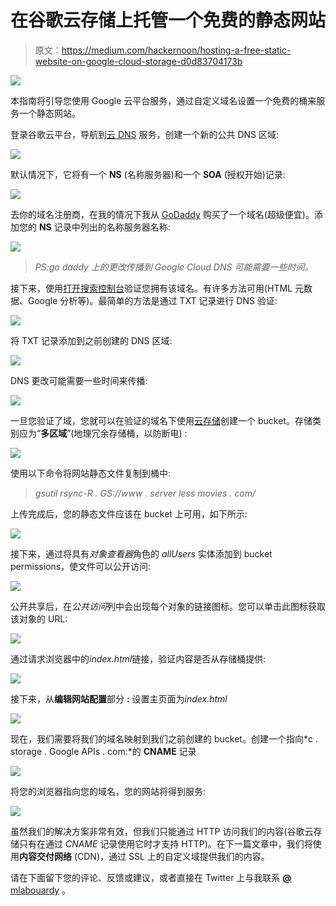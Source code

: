 # 在谷歌云存储上托管一个免费的静态网站

> 原文：<https://medium.com/hackernoon/hosting-a-free-static-website-on-google-cloud-storage-d0d83704173b>

![](img/17744cfb73b7ae5fb5bf03d46e65b17a.png)

本指南将引导您使用 Google 云平台服务，通过自定义域名设置一个免费的桶来服务一个静态网站。

登录谷歌云平台，导航到[云 DNS](https://console.cloud.google.com/net-services/dns/zones) 服务，创建一个新的公共 DNS 区域:

![](img/3fbcd197fbb173b85a5f841aae4cfbe3.png)

默认情况下，它将有一个 **NS** (名称服务器)和一个 **SOA** (授权开始)记录:

![](img/68b26eb288706d86f25e97ef9973d4af.png)

去你的域名注册商，在我的情况下我从 [GoDaddy](https://dcc.godaddy.com/manage/) 购买了一个域名(超级便宜)。添加您的 **NS** 记录中列出的名称服务器名称:

![](img/565a70097fa2efe6dd5fd0b38bfc7c0d.png)

> *PS:go daddy 上的更改传播到 Google Cloud DNS 可能需要一些时间。*

接下来，使用[打开搜索控制台](https://www.google.com/webmasters/verification/home)验证您拥有该域名。有许多方法可用(HTML 元数据、Google 分析等)。最简单的方法是通过 TXT 记录进行 DNS 验证:

![](img/aef3bb92abf0aee63af7de0dc432d5fb.png)

将 TXT 记录添加到之前创建的 DNS 区域:

![](img/b3b935f0772effd98712711a3ba12493.png)

DNS 更改可能需要一些时间来传播:

![](img/56f95bc3e64764a74d0ef612c98f31b7.png)

一旦您验证了域，您就可以在验证的域名下使用[云存储](https://console.cloud.google.com/storage/browser)创建一个 bucket。存储类别应为“**多区域**”(地理冗余存储桶，以防断电) :

![](img/b438d038cd68b9b04ab0891fcf6b8c68.png)

使用以下命令将网站静态文件复制到桶中:

> *gsutil rsync-R . GS://www . server less movies . com/*

上传完成后，您的静态文件应该在 bucket 上可用，如下所示:

![](img/5d39104b957d2c5f4b9a11d4deac5ea9.png)

接下来，通过将具有*对象查看器*角色的 *allUsers* 实体添加到 bucket permissions，使文件可以公开访问:

![](img/8e8483f265fb253ae7e7e1522be735ae.png)

公开共享后，在*公共访问*列中会出现每个对象的链接图标。您可以单击此图标获取该对象的 URL:

![](img/df719d0e9fa6a7a7ac1facd47d1385f8.png)

通过请求浏览器中的*index.html*链接，验证内容是否从存储桶提供:

![](img/04691e5cc4ad41c9274e024086e83271.png)

接下来，从**编辑网站配置**部分 **:** 设置主页面为*index.html*

![](img/a2db3393b203ab031ebd3d1f2984e645.png)

现在，我们需要将我们的域名映射到我们之前创建的 bucket。创建一个指向*c . storage . Google APIs . com:*的 **CNAME** 记录

![](img/0e5f99d940a0211832466a9bac2fcad0.png)

将您的浏览器指向您的域名，您的网站将得到服务:

![](img/45fe07f3cf8c796683e368081c89684a.png)

虽然我们的解决方案非常有效，但我们只能通过 HTTP 访问我们的内容(谷歌云存储只有在通过 *CNAME* 记录使用它时才支持 HTTP)。在下一篇文章中，我们将使用**内容交付网络** (CDN)，通过 SSL 上的自定义域提供我们的内容。

请在下面留下您的评论、反馈或建议，或者直接在 Twitter 上与我联系 [**@** mlabouardy](https://twitter.com/mlabouardy) 。